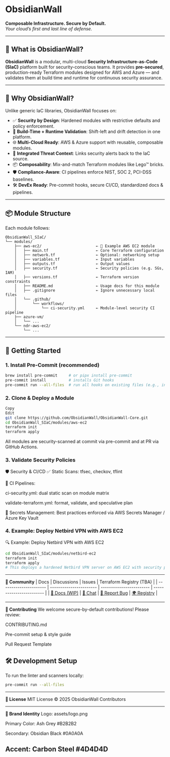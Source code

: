 # ObsidianWall

**Composable Infrastructure. Secure by Default.**  
_Your cloud’s first and last line of defense._

---

## 🧩 What is ObsidianWall?

**ObsidianWall** is a modular, multi-cloud **Security Infrastructure-as-Code (SIaC)** platform built for security-conscious teams. It provides **pre-secured**, production-ready Terraform modules designed for AWS and Azure — and validates them at build time and runtime for continuous security assurance.

---

## 🔐 Why ObsidianWall?

Unlike generic IaC libraries, ObsidianWall focuses on:

- ✅ **Security by Design**: Hardened modules with restrictive defaults and policy enforcement.
- 🔄 **Build-Time + Runtime Validation**: Shift-left and drift detection in one platform.
- 🌐 **Multi-Cloud Ready**: AWS & Azure support with reusable, composable modules.
- 🧠 **Integrated Threat Context**: Links security alerts back to the IaC source.
- 📦 **Composability**: Mix-and-match Terraform modules like Lego™ bricks.
- 🛡️ **Compliance-Aware**: CI pipelines enforce NIST, SOC 2, PCI-DSS baselines.
- 🛠️ **DevEx Ready**: Pre-commit hooks, secure CI/CD, standardized docs & pipelines.

---

## 📦 Module Structure

Each module follows:


```
ObsidianWall_SIaC/
└── modules/
    ├── aws-ec2/                        ← 🔸 Example AWS EC2 module
    │   ├── main.tf                     ← Core Terraform configuration
    │   ├── network.tf                  ← Optional: networking setup
    │   ├── variables.tf                ← Input variables
    │   ├── outputs.tf                  ← Output values
    │   ├── security.tf                 ← Security policies (e.g. SGs, IAM)
    │   ├── versions.tf                 ← Terraform version constraints
    │   ├── README.md                   ← Usage docs for this module
    │   ├── .gitignore                  ← Ignore unnecessary local files
    │   └── .github/
    │       └── workflows/
    │           └── ci-security.yml     ← Module-level security CI pipeline
    ├── azure-vm/
    │   └── ...
    └── ndr-aws-ec2/
        └── ...
```

---

## 🚀 Getting Started

### 1. Install Pre-Commit (recommended)

```bash
brew install pre-commit     # or pipx install pre-commit
pre-commit install          # installs Git hooks
pre-commit run --all-files  # run all hooks on existing files (e.g., initial check)
```



### 2. Clone & Deploy a Module

```bash
Copy
Edit
git clone https://github.com/ObsidianWall/ObsidianWall-Core.git
cd ObsidianWall_SIaC/modules/aws-ec2
terraform init
terraform apply
```
All modules are security-scanned at commit via pre-commit and at PR via GitHub Actions.

### 3. Validate Security Policies

🛡️ Security & CI/CD
✅ Static Scans: tfsec, checkov, tflint

🧪 CI Pipelines:

ci-security.yml: dual static scan on module matrix

validate-terraform.yml: format, validate, and speculative plan

🔐 Secrets Management: Best practices enforced via AWS Secrets Manager / Azure Key Vault

### 4. Example: Deploy Netbird VPN with AWS EC2
🔍 Example: Deploy Netbird VPN with AWS EC2
```bash
cd ObsidianWall_SIaC/modules/netbird-ec2
terraform init
terraform apply
# This deploys a hardened Netbird VPN server on AWS EC2 with security policies applied.
```
---
**💬 Community**
| Docs                   | Discussions             | Issues                   | Terraform Registry (TBA) |
| ---------------------- | ----------------------- | ------------------------ | ------------------------ |
| [📘 Docs (WIP)](docs/) | [💬 Chat](discussions/) | [🐛 Report Bug](issues/) | [🌍 Registry](#)         |

---

**🤝 Contributing**
We welcome secure-by-default contributions! Please review:

CONTRIBUTING.md

Pre-commit setup & style guide

Pull Request Template


## 🛠️ Development Setup
To run the linter and scanners locally:

```bash
pre-commit run --all-files
```
---

**📜 License**
MIT License © 2025 ObsidianWall Contributors

---
**🎨 Brand Identity**
Logo: assets/logo.png

Primary Color: Ash Grey #B2B2B2

Secondary: Obsidian Black #0A0A0A

Accent: Carbon Steel #4D4D4D
---